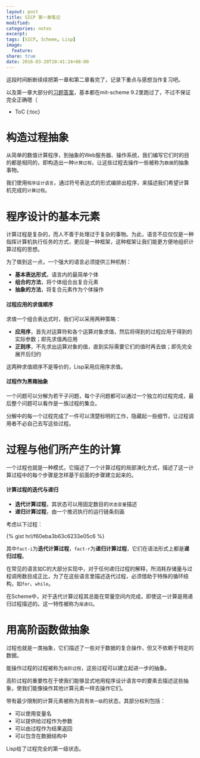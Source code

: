 ```yaml
---
layout: post
title: SICP 第一章笔记
modified:
categories: notes
excerpt:
tags: [SICP, Scheme, Lisp]
image:
  feature:
share: true
date: 2016-03-20T20:41:24+08:00
---
```


这段时间断断续续把第一章和第二章看完了，记录下重点与感想当作复习吧。

以及第一章大部分的[习题答案](https://github.com/hrl/SICP/tree/master/ch1)，基本都在mit-scheme 9.2里跑过了，不过不保证完全正确嗯（

* ToC
{:toc}

# 构造过程抽象

从简单的数值计算程序，到抽象的Web服务器、操作系统，我们编写它们时的目的都是相同的，即构造出一种`计算过程`，让这些过程去操作一些被称为`数据`的抽象事物。

我们使用`程序设计语言`，通过符号表达式的形式编排出程序，来描述我们希望计算机完成的`计算过程`。

# 程序设计的基本元素

计算过程是复杂的，而人不善于处理过于复杂的事物。为此，语言不应仅仅是一种指挥计算机执行任务的方式，更应是一种框架，这种框架让我们能更方便地组织计算过程的思想。

为了做到这一点，一个强大的语言必须提供三种机制：

- **基本表达形式**，语言内的最简单个体
- **组合的方法**，将个体组合出复合元素
- **抽象的方法**，将复合元素作为个体操作

#### 过程应用的求值顺序

求值一个组合表达式时，我们可以采用两种策略：

- **应用序**，首先对运算符和各个运算对象求值，然后将得到的过程应用于得到的实际参数；即先求值再应用
- **正则序**，不先求出运算对象的值，直到实际需要它们的值时再去做；即先完全展开后归约

这两种求值顺序不是等价的，Lisp采用应用序求值。

#### 过程作为黑箱抽象

一个问题可以分解为若干子问题，每个子问题都可以通过一个独立的过程完成，最后整个问题可以看作是一族过程的集合。

分解中的每一个过程完成了一件可以清楚标明的工作，隐藏起一些细节，让过程调用者不必自己去写这些过程。

# 过程与他们所产生的计算

一个过程也就是一种模式，它描述了一个计算过程的局部演化方式，描述了这一计算过程中的每个步骤是怎样基于前面的步骤建立起来的。

#### 计算过程的迭代与递归

- **迭代计算过程**，其状态可以用固定数目的`状态变量`描述
- **递归计算过程**，由一个推迟执行的运行链条刻画

考虑以下过程：

{% gist hrl/f60eba3b63c6233e05c6 %}

其中`fact-i`为**迭代计算过程**，`fact-r`为**递归计算过程**，它们在语法形式上都是**递归过程**。

在常见的语言如C的大部分实现中，对于任何递归过程的解释，所消耗存储量与过程调用数目成正比，为了在这些语言里描述迭代过程，必须借助于特殊的循环结构，如`for`、`while`。

在Scheme中，对于迭代计算过程其总能在常量空间内完成，即使这一计算是用递归过程描述的。这一特性被称为`尾递归`。

# 用高阶函数做抽象

过程也就是一类抽象，它们描述了一些对于数据的复合操作，但又不依赖于特定的数据。

能操作过程的过程被称为`高阶过程`，这些过程可以建立起进一步的抽象。

高阶过程的重要性在于使我们能够显式地用程序设计语言中的要素去描述这些抽象，使我们能像操作其他计算元素一样去操作它们。

带有最少限制的计算元素被称为具有`第一级`的状态，其部分权利包括：

- 可以使用变量名
- 可以提供给过程作为参数
- 可以由过程作为结果返回
- 可以包含在数据结构中

Lisp给了过程完全的第一级状态。
